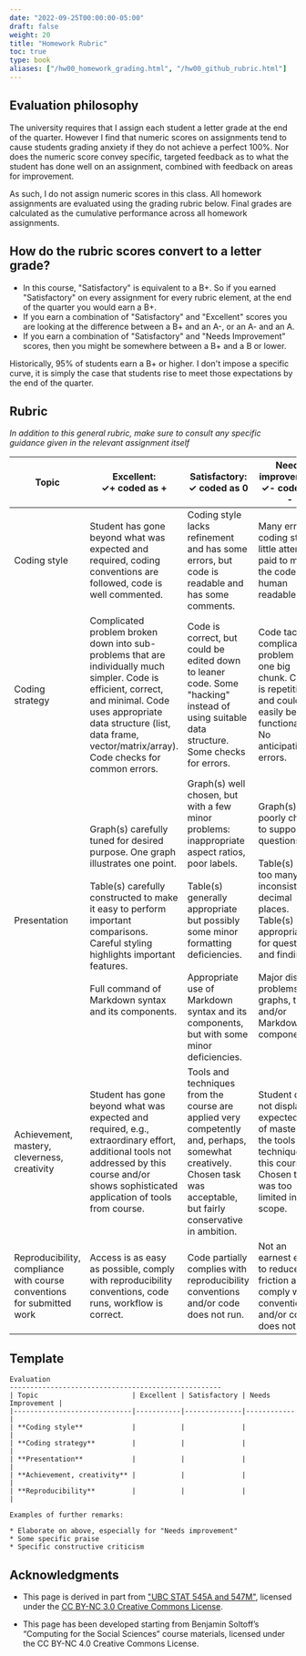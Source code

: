 ```yaml
---
date: "2022-09-25T00:00:00-05:00"
draft: false
weight: 20
title: "Homework Rubric"
toc: true
type: book
aliases: ["/hw00_homework_grading.html", "/hw00_github_rubric.html"]
---
```


## Evaluation philosophy

The university requires that I assign each student a letter grade at the end of the quarter. However I find that numeric scores on assignments tend to cause students grading anxiety if they do not achieve a perfect 100%. Nor does the numeric score convey specific, targeted feedback as to what the student has done well on an assignment, combined with feedback on areas for improvement.

As such, I do not assign numeric scores in this class. All homework assignments are evaluated using the grading rubric below. Final grades are calculated as the cumulative performance across all homework assignments. 
<!--
Failure to complete the two weekly [peer evaluation assignments](/faq/peer-evaluations/) causes a minor deduction in the final grade.
-->

## How do the rubric scores convert to a letter grade?

<!--
One year on my course evaluations a student commented

> [T]he grading policy is locked in some chest somewhere under the ocean

Let's pull back the curtain and demystify how I calculate final grade! 
-->

* In this course, "Satisfactory" is equivalent to a B+. So if you earned "Satisfactory" on every assignment for every rubric element, at the end of the quarter you would earn a B+. 
* If you earn a combination of "Satisfactory" and "Excellent" scores you are looking at the difference between a B+ and an A-, or an A- and an A. 
* If you earn a combination of "Satisfactory" and "Needs Improvement" scores, then you might be somewhere between a B+ and a B or lower.

Historically, 95% of students earn a B+ or higher. I don't impose a specific curve, it is simply the case that students rise to meet those expectations by the end of the quarter.

## Rubric

*In addition to this general rubric, make sure to consult any specific guidance given in the relevant assignment itself*

Topic| Excellent: <br> ✓+ coded as +  | Satisfactory: <br> ✓ coded as 0  |Needs improvement: <br> ✓- coded as - |
|-----------| ---------------------- |--------------------------| ----------------------|
|Coding style| Student has gone beyond what was expected and required, coding conventions are followed, code is well commented. | Coding style lacks refinement and has some errors, but code is readable and has some comments. | Many errors in coding style, little attention paid to making the code human readable.|
|Coding strategy| Complicated problem broken down into sub-problems that are individually much simpler. Code is efficient, correct, and minimal. Code uses appropriate data structure (list, data frame, vector/matrix/array). Code checks for common errors.  | Code is correct, but could be edited down to leaner code. Some "hacking" instead of using suitable data structure. Some checks for errors. |   Code tackles complicated problem in one big chunk. Code is repetitive and could easily be functionalized. No anticipation of errors. |
|Presentation | Graph(s) carefully tuned for desired purpose. One graph illustrates one point. <br><br> Table(s) carefully constructed to make it easy to perform important comparisons. Careful styling highlights important features. <br><br> Full command of Markdown syntax and its components. | Graph(s) well chosen, but with a few minor problems: inappropriate aspect ratios, poor labels. <br><br> Table(s) generally appropriate but possibly some minor formatting deficiencies. <br><br> Appropriate use of Markdown syntax and its components, but with some minor deficiencies. | Graph(s) poorly chosen to support questions. <br><br> Table(s) with too many, or inconsistent, decimal places. Table(s) not appropriate for questions and findings. <br><br> Major display problems with graphs, tables and/or Markdown components.|
|Achievement, mastery, cleverness, creativity|Student has gone beyond what was expected and required, e.g., extraordinary effort, additional tools not addressed by this course and/or shows sophisticated application of tools from course.|Tools and techniques from the course are applied very competently and, perhaps, somewhat creatively. Chosen task was acceptable, but fairly conservative in ambition.|Student does not display the expected level of mastery of the tools and techniques in this course. Chosen task was too limited in scope.|
|Reproducibility, compliance with course conventions for submitted work|Access is as easy as possible, comply with reproducibility conventions, code runs, workflow is correct. | Code partially complies with reproducibility conventions and/or code does not run. | Not an earnest effort to reduce friction and comply with conventions and/or code does not run.|

## Template

```
Evaluation
----------------------------------------------------
| Topic                       | Excellent | Satisfactory | Needs Improvement |
|-----------------------------|-----------|--------------|------------|
| **Coding style**            |           |              |            |
| **Coding strategy**         |           |              |            |
| **Presentation**            |           |              |            |
| **Achievement, creativity** |           |              |            |
| **Reproducibility**         |           |              |            |

Examples of further remarks:

* Elaborate on above, especially for "Needs improvement"
* Some specific praise
* Specific constructive criticism

```

## Acknowledgments


* This page is derived in part from ["UBC STAT 545A and 547M"](http://stat545.com), licensed under the [CC BY-NC 3.0 Creative Commons License](https://creativecommons.org/licenses/by-nc/3.0/).

* This page has been developed starting from Benjamin Soltoff’s “Computing for the Social Sciences” course materials, licensed under the CC BY-NC 4.0 Creative Commons License.

